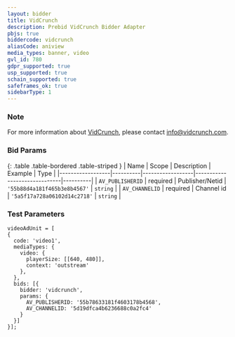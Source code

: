 ```yaml
---
layout: bidder
title: VidCrunch
description: Prebid VidCrunch Bidder Adapter
pbjs: true
biddercode: vidcrunch
aliasCode: aniview
media_types: banner, video
gvl_id: 780
gdpr_supported: true
usp_supported: true
schain_supported: true
safeframes_ok: true
sidebarType: 1
---
```


### Note

For more information about [VidCrunch](https://vidcrunch.com/), please contact <info@vidcrunch.com>.

### Bid Params

{: .table .table-bordered .table-striped }
| Name             | Scope    | Description      | Example                      | Type     |
|------------------|----------|------------------|------------------------------|----------|
| `AV_PUBLISHERID` | required | Publisher/Netid  | `'55b88d4a181f465b3e8b4567'` | `string` |
| `AV_CHANNELID`   | required | Channel id       | `'5a5f17a728a06102d14c2718'` | `string` |

### Test Parameters

```
videoAdUnit = [
{
  code: 'video1',
  mediaTypes: {
    video: {
      playerSize: [[640, 480]],
      context: 'outstream'
    },
  },
  bids: [{
    bidder: 'vidcrunch',
    params: {
      AV_PUBLISHERID: '55b78633181f4603178b4568',
      AV_CHANNELID: '5d19dfca4b6236688c0a2fc4'
    }
  }]
}];
```
